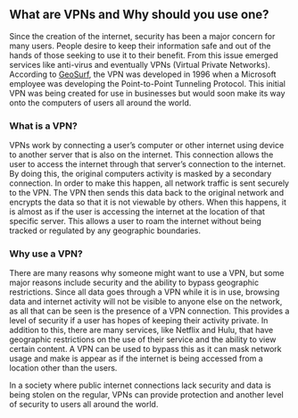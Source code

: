 ## What are VPNs and Why should you use one?
Since the creation of the internet, security has been a major concern for many users. People desire to keep their information safe and out of the hands of those seeking to use it to their benefit. From this issue emerged services like anti-virus and eventually VPNs (Virtual Private Networks). According to [GeoSurf](https://www.geosurf.com/blog/history-of-vpn-the-quest-for-a-better-internet/), the VPN was developed in 1996 when a Microsoft employee was developing the Point-to-Point Tunneling Protocol. This initial VPN was being created for use in businesses but would soon make its way onto the computers of users all around the world. 

### What is a VPN?
VPNs work by connecting a user’s computer or other internet using device to another server that is also on the internet. This connection allows the user to access the internet through that server’s connection to the internet. By doing this, the original computers activity is masked by a secondary connection. In order to make this happen, all network traffic is sent securely to the VPN. The VPN then sends this data back to the original network and encrypts the data so that it is not viewable by others. When this happens, it is almost as if the user is accessing the internet at the location of that specific server. This allows a user to roam the internet without being tracked or regulated by any geographic boundaries. 

### Why use a VPN?
There are many reasons why someone might want to use a VPN, but some major reasons include security and the ability to bypass geographic restrictions. Since all data goes through a VPN while it is in use, browsing data and internet activity will not be visible to anyone else on the network, as all that can be seen is the presence of a VPN connection. This provides a level of security if a user has hopes of keeping their activity private. In addition to this, there are many services, like Netflix and Hulu, that have geographic restrictions on the use of their service and the ability to view certain content. A VPN can be used to bypass this as it can mask network usage and make is appear as if the internet is being accessed from a location other than the users. 

In a society where public internet connections lack security and data is being stolen on the regular, VPNs can provide protection and another level of security to users all around the world.
